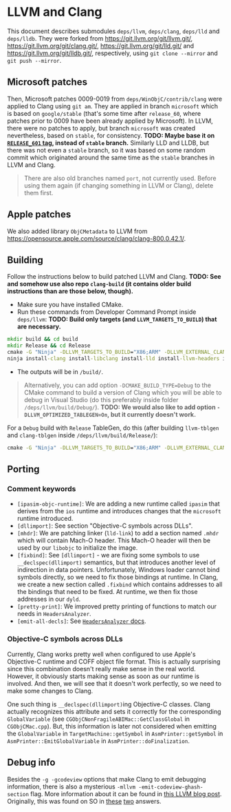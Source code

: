 # LLVM and Clang

This document describes submodules `deps/llvm`, `deps/clang`, `deps/lld` and `deps/lldb`.
They were forked from <https://git.llvm.org/git/llvm.git/>, <https://git.llvm.org/git/clang.git/>, <https://git.llvm.org/git/lld.git/> and <https://git.llvm.org/git/lldb.git/>, respectively, using `git clone --mirror` and `git push --mirror`.

## Microsoft patches

Then, Microsoft patches 0009-0019 from `deps/WinObjC/contrib/clang` were applied to Clang using `git am`.
They are applied in branch `microsoft` which is based on `google/stable` (that's some time after `release_60`, where patches prior to 0009 have been already applied by Microsoft).
In LLVM, there were no patches to apply, but branch `microsoft` was created nevertheless, based on `stable`, for consistency.
**TODO: Maybe base it on [`RELEASE_601` tag](http://llvm.org/viewvc/llvm-project/llvm/tags/RELEASE_601/final/), instead of `stable` branch.**
Similarly LLD and LLDB, but there was not even a `stable` branch, so it was based on some random commit which originated around the same time as the `stable` branches in LLVM and Clang.

> There are also old branches named `port`, not currently used.
> Before using them again (if changing something in LLVM or Clang), delete them first.

## Apple patches

We also added library `ObjCMetadata` to LLVM from <https://opensource.apple.com/source/clang/clang-800.0.42.1/>.

## Building

Follow the instructions below to build patched LLVM and Clang.
**TODO: See and somehow use also repo `clang-build` (it contains older build instructions than are those below, though).**

- Make sure you have installed CMake.
- Run these commands from Developer Command Prompt inside `deps/llvm`:
  **TODO: Build only targets (and `LLVM_TARGETS_TO_BUILD`) that are necessary.**

```cmd
mkdir build && cd build
mkdir Release && cd Release
cmake -G "Ninja" -DLLVM_TARGETS_TO_BUILD="X86;ARM" -DLLVM_EXTERNAL_CLANG_SOURCE_DIR="..\..\..\clang" -DLLVM_EXTERNAL_LLD_SOURCE_DIR="..\..\..\lld" -DLLVM_EXTERNAL_LLDB_SOURCE_DIR="..\..\..\lldb" -DCMAKE_BUILD_TYPE=Release -DCMAKE_INSTALL_PREFIX="..\..\..\..\build" -DCMAKE_INSTALL_MESSAGE=LAZY ..\..
ninja install-clang install-libclang install-lld install-llvm-headers install-clang-headers install-lldb-headers tools/clang/lib/install lib/install install-LLVMSupport install-LLVMDemangle tools/lldb/source/Symbol/install
```

- The outputs will be in `/build/`.

> Alternatively, you can add option `-DCMAKE_BUILD_TYPE=Debug` to the CMake command to build a version of Clang which you will be able to debug in Visual Studio (do this preferably inside folder `/deps/llvm/build/Debug/`).
> **TODO: We would also like to add option `-DLLVM_OPTIMIZED_TABLEGEN=On`, but it currently doesn't work.**

For a `Debug` build with `Release` TableGen, do this (after building `llvm-tblgen` and `clang-tblgen` inside `/deps/llvm/build/Release/`):

```cmd
cmake -G "Ninja" -DLLVM_TARGETS_TO_BUILD="X86;ARM" -DLLVM_EXTERNAL_CLANG_SOURCE_DIR="..\..\..\clang" -DLLVM_EXTERNAL_LLD_SOURCE_DIR="..\..\..\lld" -DLLVM_EXTERNAL_LLDB_SOURCE_DIR="..\..\..\lldb" -DCMAKE_BUILD_TYPE=Debug -DCMAKE_INSTALL_PREFIX="..\..\..\..\build" -DCMAKE_INSTALL_MESSAGE=LAZY -DLLVM_TABLEGEN="%cd%\..\Release\bin\llvm-tblgen.exe" -DCLANG_TABLEGEN="%cd%\..\Release\bin\clang-tblgen.exe" ..\..
```

## Porting

### Comment keywords

- `[ipasim-objc-runtime]`: We are adding a new runtime called `ipasim` that derives from the `ios` runtime and introduces changes that the `microsoft` runtime introduced.
- `[dllimport]`: See section "Objective-C symbols across DLLs".
- `[mhdr]`: We are patching linker (`lld-link`) to add a section named `.mhdr` which will contain Mach-O header.
  This Mach-O header will then be used by our `libobjc` to initialize the image.
- `[fixbind]`: See `[dllimport]` - we are fixing some symbols to use `__declspec(dllimport)` semantics, but that introduces another level of indirection in data pointers.
  Unfortunately, Windows loader cannot bind symbols directly, so we need to fix those bindings at runtime.
  In Clang, we create a new section called `.fixbind` which contains addresses to all the bindings that need to be fixed.
  At runtime, we then fix those addresses in our `dyld`.
- `[pretty-print]`: We improved pretty printing of functions to match our needs in `HeadersAnalyzer`.
- `[emit-all-decls]`: See [`HeadersAnalyzer` docs](../src/HeadersAnalyzer/README.md).

### Objective-C symbols across DLLs

Currently, Clang works pretty well when configured to use Apple's Objective-C runtime and COFF object file format.
This is actually surprising since this combination doesn't really make sense in the real world.
However, it obviously starts making sense as soon as our runtime is involved.
And then, we will see that it doesn't work perfectly, so we need to make some changes to Clang.

One such thing is `__declspec(dllimport)`ing Objective-C classes.
Clang actually recognizes this attribute and sets it correctly for the corresponding `GlobalVariable` (see `CGObjCNonFragileABIMac::GetClassGlobal` in `CGObjCMac.cpp`).
But, this information is later not considered when emitting the `GlobalVariable` in `TargetMachine::getSymbol` in `AsmPrinter::getSymbol` in `AsmPrinter::EmitGlobalVariable` in `AsmPrinter::doFinalization`.

## Debug info

Besides the `-g -gcodeview` options that make Clang to emit debugging information, there is also a mysterious `-mllvm -emit-codeview-ghash-section` flag.
More information about it can be found in [this LLVM blog post](http://blog.llvm.org/2018/01/improving-link-time-on-windows-with.html).
Originally, this was found on SO in [these](https://stackoverflow.com/a/48573877/9080566) [two](https://stackoverflow.com/a/48604068/9080566) answers.
